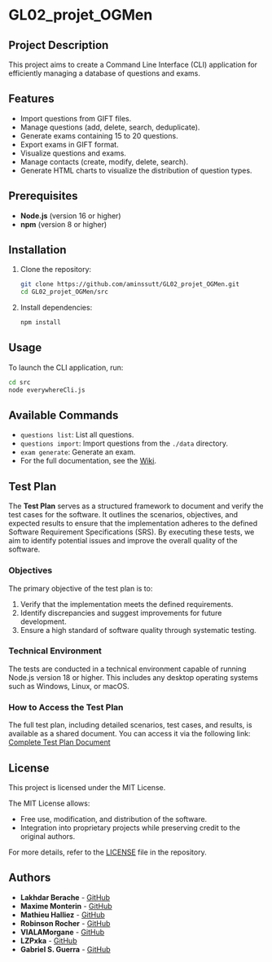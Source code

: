 # GL02_projet_OGMen

## Project Description
This project aims to create a Command Line Interface (CLI) application for efficiently managing a database of questions and exams.

## Features
- Import questions from GIFT files.
- Manage questions (add, delete, search, deduplicate).
- Generate exams containing 15 to 20 questions.
- Export exams in GIFT format.
- Visualize questions and exams.
- Manage contacts (create, modify, delete, search).
- Generate HTML charts to visualize the distribution of question types.

## Prerequisites
- **Node.js** (version 16 or higher)
- **npm** (version 8 or higher)

## Installation
1. Clone the repository:
   ```bash
   git clone https://github.com/aminssutt/GL02_projet_OGMen.git
   cd GL02_projet_OGMen/src
   ```
2. Install dependencies:
   ```bash
   npm install
   ```

## Usage
To launch the CLI application, run:
```bash
cd src
node everywhereCli.js
```

## Available Commands
- `questions list`: List all questions.
- `questions import`: Import questions from the `./data` directory.
- `exam generate`: Generate an exam.
- For the full documentation, see the [Wiki](https://github.com/VIALAMorgane/GL02_projet_OGMen/wiki).

## Test Plan
The **Test Plan** serves as a structured framework to document and verify the test cases for the software. It outlines the scenarios, objectives, and expected results to ensure that the implementation adheres to the defined Software Requirement Specifications (SRS). By executing these tests, we aim to identify potential issues and improve the overall quality of the software.

### Objectives
The primary objective of the test plan is to:
1. Verify that the implementation meets the defined requirements.
2. Identify discrepancies and suggest improvements for future development.
3. Ensure a high standard of software quality through systematic testing.

### Technical Environment
The tests are conducted in a technical environment capable of running Node.js version 18 or higher. This includes any desktop operating systems such as Windows, Linux, or macOS.

### How to Access the Test Plan
The full test plan, including detailed scenarios, test cases, and results, is available as a shared document. You can access it via the following link:
[Complete Test Plan Document](https://1drv.ms/w/c/a76d655a7365bbf8/EdweaEHzgMZEo9kE3GjzxmYBrerO7NDwxP3NgwS3015MPQ?e=wsyO4D)

## License
This project is licensed under the MIT License. 

The MIT License allows:
- Free use, modification, and distribution of the software.
- Integration into proprietary projects while preserving credit to the original authors.

For more details, refer to the [LICENSE](./LICENSE) file in the repository.

## Authors
- **Lakhdar Berache** - [GitHub](https://github.com/aminssutt)
- **Maxime Monterin** - [GitHub](https://github.com/maximeMonterin)
- **Mathieu Halliez** - [GitHub](https://github.com/mathieuHalliez)
- **Robinson Rocher** - [GitHub](https://github.com/robinsonrcr)
- **VIALAMorgane** - [GitHub](https://github.com/VIALAMorgane)
- **LZPxka** - [GitHub](https://github.com/LZPxka)
- **Gabriel S. Guerra** - [GitHub](https://github.com/gabriel-guerra)

